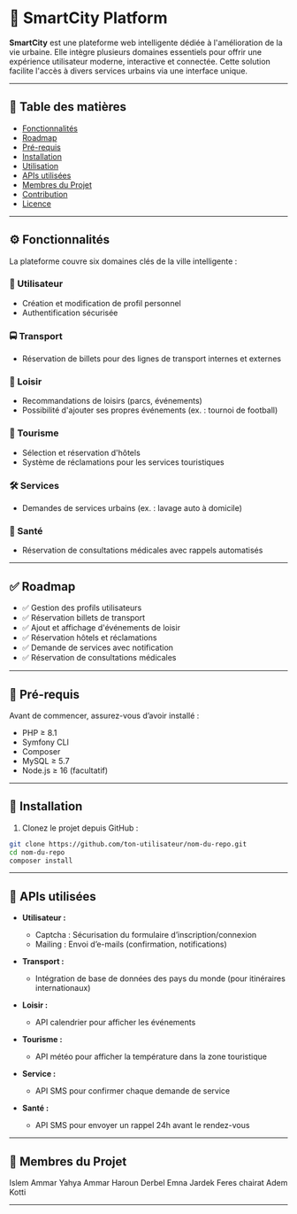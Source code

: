 # 🌆 SmartCity Platform

**SmartCity** est une plateforme web intelligente dédiée à l'amélioration de la vie urbaine. Elle intègre plusieurs domaines essentiels pour offrir une expérience utilisateur moderne, interactive et connectée. Cette solution facilite l'accès à divers services urbains via une interface unique.

---

## 📑 Table des matières

- [Fonctionnalités](#fonctionnalités)
- [Roadmap](#roadmap)
- [Pré-requis](#pré-requis)
- [Installation](#installation)
- [Utilisation](#utilisation)
- [APIs utilisées](#apis-utilisées)
- [Membres du Projet](#membres-du-projet)
- [Contribution](#contribution)
- [Licence](#licence)

---

## ⚙️ Fonctionnalités

La plateforme couvre six domaines clés de la ville intelligente :

### 👤 Utilisateur
- Création et modification de profil personnel
- Authentification sécurisée

### 🚍 Transport
- Réservation de billets pour des lignes de transport internes et externes

### 🎡 Loisir
- Recommandations de loisirs (parcs, événements)
- Possibilité d'ajouter ses propres événements (ex. : tournoi de football)

### 🏨 Tourisme
- Sélection et réservation d'hôtels
- Système de réclamations pour les services touristiques

### 🛠️ Services
- Demandes de services urbains (ex. : lavage auto à domicile)

### 🏥 Santé
- Réservation de consultations médicales avec rappels automatisés

---

## ✅ Roadmap

- ✅ Gestion des profils utilisateurs
- ✅ Réservation billets de transport
- ✅ Ajout et affichage d'événements de loisir
- ✅ Réservation hôtels et réclamations
- ✅ Demande de services avec notification
- ✅ Réservation de consultations médicales

---

## 🧰 Pré-requis

Avant de commencer, assurez-vous d’avoir installé :

- PHP ≥ 8.1
- Symfony CLI
- Composer
- MySQL ≥ 5.7
- Node.js ≥ 16 (facultatif)

---

## 🚀 Installation

1. Clonez le projet depuis GitHub :

```bash
git clone https://github.com/ton-utilisateur/nom-du-repo.git
cd nom-du-repo
composer install
```

---

## 🔌 APIs utilisées

- **Utilisateur :**
  - Captcha : Sécurisation du formulaire d’inscription/connexion
  - Mailing : Envoi d’e-mails (confirmation, notifications)

- **Transport :**
  - Intégration de base de données des pays du monde (pour itinéraires internationaux)

- **Loisir :**
  - API calendrier pour afficher les événements

- **Tourisme :**
  - API météo pour afficher la température dans la zone touristique

- **Service :**
  - API SMS pour confirmer chaque demande de service

- **Santé :**
  - API SMS pour envoyer un rappel 24h avant le rendez-vous

---

## 👥 Membres du Projet

Islem Ammar
Yahya Ammar
Haroun Derbel
Emna Jardek
Feres chairat
Adem Kotti

---
